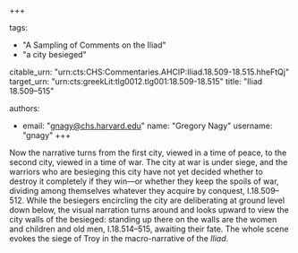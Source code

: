 +++

tags:
- "A Sampling of Comments on the Iliad"
- "a city besieged"

citable_urn: "urn:cts:CHS:Commentaries.AHCIP:Iliad.18.509-18.515.hheFtQj"
target_urn: "urn:cts:greekLit:tlg0012.tlg001:18.509-18.515"
title: "Iliad 18.509–515"

authors:
- email: "gnagy@chs.harvard.edu"
  name: "Gregory Nagy"
  username: "gnagy"
+++

<p>Now the narrative turns from the first city, viewed in a time of peace, to the second city, viewed in a time of war. The city at war is under siege, and the warriors who are besieging this city have not yet decided whether to destroy it completely if they win—or whether they keep the spoils of war, dividing among themselves whatever they acquire by conquest, I.18.509–512. While the besiegers encircling the city are deliberating at ground level down below, the visual narration turns around and looks upward to view the city walls of the besieged: standing up there on the walls are the women and children and old men, I.18.514–515, awaiting their fate. The whole scene evokes the siege of Troy in the macro-narrative of the <em>Iliad</em>.</p>